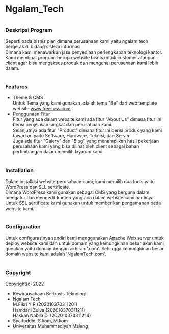 # Ngalam_Tech
# <h3>Deskripsi Program<br></h3>
Seperti pada bisnis plan dimana perusahaan kami yaitu ngalam tech bergerak di bidang sistem informasi.<br> Dimana kami menawarkan jasa penyediaan perlengkapan teknologi kantor.<br> Kami membuat program berupa website bisnis untuk customer ataupun client agar bisa mengakses produk dan mengenal perusahaan kami lebih dalam.<br> 
# <h3>Features<br></h3>
- Theme & CMS<br>
Untuk Tema yang kami gunakan adalah tema "Be" dari web template website www.free-css.com .<br>
- Penggunaan Fitur<br>
Fitur yang ada dalam website kami ada fitur "About Us" dimana fitur ini berisi penjelasan singkat dari perusahaan kami.<br>
Selanjutnya ada fitur "Product" dimana fitur ini berisi produk yang kami tawarkan yaitu Software, Hardware, Teknisi, dan Server.<br>
Juga ada fitur "Galery" dan "Blog" yang menampilkan hasil pekerjaan perusahaan kami yang bisa dilihat oleh client sebagai bahan pertimbangan dalam memilih layanan kami.<br>
# <h3>Installation<br></h3>
Dalam installasi website perusahaan kami, kami memilih dua tools yaitu WordPress dan SLL sertificate.<br> Dimana WordPress kami gunakan sebagai CMS yang berguna dalam mengatur dan mengedit konten yang ada dalam website kami nantinya. Untuk SSL sertificate kami gunakan untuk memberikan pengamanan pada website kami.
# <h3>Configuration<br></h3>
Untuk configurasinya sendiri kami menggunakan Apache Web server untuk deploy website kami dan untuk domain yang kemungkinan besar akan kami gunakan yaitu domain dengan akhiran '.com'. Sehingga kemungkinan besar domain website kami adalah 'NgalamTech.com'.
# <h3>Copyright<br></h3>
Copyright(c) 2022
* Kewirausahaan Berbasis Teknologi
* Ngalam Tech<br>
  M.Fikri Y.R       (202010370311201)<br>
  Hamdani Zulva     (202010370311211)<br>
  Hakkan Nabila D.  (202010370311214)
* Syaifuddin,.S.kom,.M.kom
* Universitas Muhammadiyah Malang
